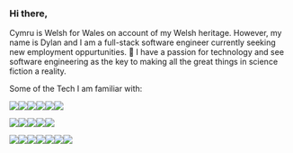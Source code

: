 
### Hi there, 

Cymru is Welsh for Wales on account of my Welsh heritage.  However, my name is Dylan and I am a full-stack software engineer currently seeking new employment oppurtunities. 🔭  I have a passion for technology and see software engineering as the key to making all the great things in science fiction a reality.
  
 Some of the Tech I am familiar with:

<img src="https://img.shields.io/badge/javascript%20-%23323330.svg?&style=for-the-badge&logo=javascript&logoColor=%23F7DF1E"/><img src="https://img.shields.io/badge/C++%20-%2300599C.svg?&style=for-the-badge&logo=C++&logoColor=%23F7DF1E"/><img src="https://img.shields.io/badge/Python%20-%231572B6.svg?&style=for-the-badge&logo=python&logoColor=yellow"/><img src="https://img.shields.io/badge/html5%20-%23E34F26.svg?&style=for-the-badge&logo=html5&logoColor=white"/><img src="https://img.shields.io/badge/css3%20-%231572B6.svg?&style=for-the-badge&logo=css3&logoColor=white"/><img src="https://img.shields.io/badge/react%20-%2320232a.svg?&style=for-the-badge&logo=react&logoColor=%2361DAFB"/>

<img src="https://img.shields.io/badge/node.js%20-%2343853D.svg?&style=for-the-badge&logo=node.js&logoColor=white"/><img src="https://img.shields.io/badge/Next.js%20-%23323330.svg?&style=for-the-badge&logo=Next.js&logoColor=white"/><img src="https://img.shields.io/badge/express.js%20-%23404d59.svg?&style=for-the-badge"/><img src ="https://img.shields.io/badge/MongoDB-%234ea94b.svg?&style=for-the-badge&logo=mongodb&logoColor=white"/><img src="https://img.shields.io/badge/mysql-%2300f.svg?&style=for-the-badge&logo=mysql&logoColor=white"/>

<img src="https://img.shields.io/badge/github%20-%23121011.svg?&style=for-the-badge&logo=github&logoColor=white"/><img src="https://img.shields.io/badge/AWS%20-%23FF9900.svg?&style=for-the-badge&logo=amazon-aws&logoColor=white"/><img src="https://img.shields.io/badge/nginx%20-%23009639.svg?&style=for-the-badge&logo=nginx&logoColor=white"/><img src="https://img.shields.io/badge/Jest5%20-%23E34F26.svg?&style=for-the-badge&logo=Jest&logoColor=white"/><img src="https://img.shields.io/badge/Babel%20-%23F9DC3E.svg?&style=for-the-badge&logo=Babel&logoColor=black"/><img src="https://img.shields.io/badge/Webpack%20-%238DD6F9.svg?&style=for-the-badge&logo=Webpack&logoColor=black"/><img src="https://img.shields.io/badge/Markdown%20-%23323330.svg?&style=for-the-badge&logo=Markdown&logoColor=%FFFFFF"/>


